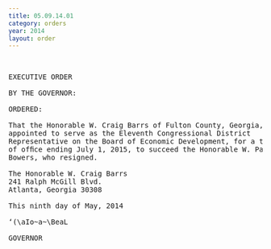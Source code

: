 ```yaml
---
title: 05.09.14.01
category: orders
year: 2014
layout: order
---
```


<pre> 

EXECUTIVE ORDER

BY THE GOVERNOR:

ORDERED:

That the Honorable W. Craig Barrs of Fulton County, Georgia, is
appointed to serve as the Eleventh Congressional District
Representative on the Board of Economic Development, for a term
of ofﬁce ending July 1, 2015, to succeed the Honorable W. Paul
Bowers, who resigned.

The Honorable W. Craig Barrs
241 Ralph McGill Blvd.
Atlanta, Georgia 30308

This ninth day of May, 2014

‘(\aIo~a~\BeaL

GOVERNOR

</pre>
